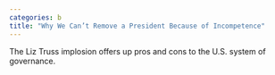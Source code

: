 ```yaml
---
categories: b
title: "Why We Can’t Remove a President Because of Incompetence"
---
```

The Liz Truss implosion offers up pros and cons to the U.S. system of governance.